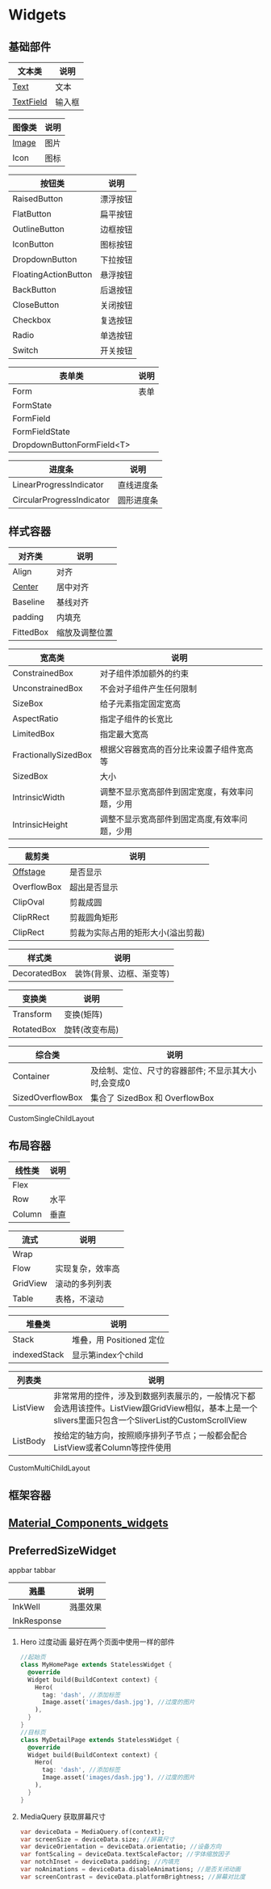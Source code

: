 # Widgets

## 基础部件

| 文本类                 | 说明   |
| ---------------------- | ------ |
| [Text](Text)           | 文本   |
| [TextField](TextField) | 输入框 |

| 图像类                  | 说明 |
| ----------------------- | ---- |
| [Image](/widgets/Image) | 图片 |
| Icon                    | 图标 |

| 按钮类               | 说明     |
| -------------------- | -------- |
| RaisedButton         | 漂浮按钮 |
| FlatButton           | 扁平按钮 |
| OutlineButton        | 边框按钮 |
| IconButton           | 图标按钮 |
| DropdownButton       | 下拉按钮 |
| FloatingActionButton | 悬浮按钮 |
| BackButton           | 后退按钮 |
| CloseButton          | 关闭按钮 |
| Checkbox             | 复选按钮 |
| Radio                | 单选按钮 |
| Switch               | 开关按钮 |

| 表单类                      | 说明 |
| --------------------------- | ---- |
| Form                        | 表单 |
| FormState                   |
| FormField                   |
| FormFieldState              |
| DropdownButtonFormField\<T> |

| 进度条                    | 说明       |
| ------------------------- | ---------- |
| LinearProgressIndicator   | 直线进度条 |
| CircularProgressIndicator | 圆形进度条 |

## 样式容器

| 对齐类                   | 说明           |
| ------------------------ | -------------- |
| Align                    | 对齐           |
| [Center](widgets/Center) | 居中对齐       |
| Baseline                 | 基线对齐       |
| padding                  | 内填充         |
| FittedBox                | 缩放及调整位置 |

| 宽高类               | 说明                                           |
| -------------------- | ---------------------------------------------- |
| ConstrainedBox       | 对子组件添加额外的约束                         |
| UnconstrainedBox     | 不会对子组件产生任何限制                       |
| SizeBox              | 给子元素指定固定宽高                           |
| AspectRatio          | 指定子组件的长宽比                             |
| LimitedBox           | 指定最大宽高                                   |
| FractionallySizedBox | 根据父容器宽高的百分比来设置子组件宽高等       |
| SizedBox             | 大小                                           |
| IntrinsicWidth       | 调整不显示宽高部件到固定宽度，有效率问题，少用 |
| IntrinsicHeight      | 调整不显示宽高部件到固定高度,有效率问题，少用  |

| 裁剪类                       | 说明                               |
| ---------------------------- | ---------------------------------- |
| [Offstage](widgets/Offstage) | 是否显示                           |
| OverflowBox                  | 超出是否显示                       |
| ClipOval                     | 剪裁成圆                           |
| ClipRRect                    | 剪裁圆角矩形                       |
| ClipRect                     | 剪裁为实际占用的矩形大小(溢出剪裁) |

| 样式类       | 说明                     |
| ------------ | ------------------------ |
| DecoratedBox | 装饰(背景、边框、渐变等) |

| 变换类     | 说明           |
| ---------- | -------------- |
| Transform  | 变换(矩阵)     |
| RotatedBox | 旋转(改变布局) |

| 综合类           | 说明                           |
| ---------------- | ------------------------------ |
| Container        | 及绘制、定位、尺寸的容器部件; 不显示其大小时,会变成0   |
| SizedOverflowBox | 集合了 SizedBox 和 OverflowBox |

CustomSingleChildLayout

## 布局容器

| 线性类 | 说明 |
| ------ | ---- |
| Flex   |
| Row    | 水平 |
| Column | 垂直 |

| 流式     | 说明             |
| -------- | ---------------- |
| Wrap     |
| Flow     | 实现复杂，效率高 |
| GridView | 滚动的多列列表   |
| Table    | 表格，不滚动     |

| 堆叠类       | 说明                     |
| ------------ | ------------------------ |
| Stack        | 堆叠，用 Positioned 定位 |
| indexedStack | 显示第index个child       |

| 列表类   | 说明                                                                                                                                                  |
| -------- | ----------------------------------------------------------------------------------------------------------------------------------------------------- |
| ListView | 非常常用的控件，涉及到数据列表展示的，一般情况下都会选用该控件。ListView跟GridView相似，基本上是一个slivers里面只包含一个SliverList的CustomScrollView |
| ListBody | 按给定的轴方向，按照顺序排列子节点；一般都会配合ListView或者Column等控件使用                                                                          |

CustomMultiChildLayout

## 框架容器

## [Material_Components_widgets](Material_Components_widgets)

## PreferredSizeWidget

appbar
tabbar

| 溅墨        | 说明     |
| ----------- | -------- |
| InkWell     | 溅墨效果 |
| InkResponse |

1. Hero 过度动画 最好在两个页面中使用一样的部件

    ```dart
    //起始页
    class MyHomePage extends StatelessWidget {
      @override
      Widget build(BuildContext context) {
        Hero(
          tag: 'dash', //添加标签
          Image.asset('images/dash.jpg'), //过度的图片
        ),
      }
    }
    //目标页
    class MyDetailPage extends StatelessWidget {
      @override
      Widget build(BuildContext context) {
        Hero(
          tag: 'dash', //添加标签
          Image.asset('images/dash.jpg'), //过度的图片
        ),
      }
    }
    ```

2. MediaQuery 获取屏幕尺寸

    ```dart
    var deviceData = MediaQuery.of(context);
    var screenSize = deviceData.size; //屏幕尺寸
    var deviceOrientation = deviceData.orientatio; //设备方向
    var fontScaling = deviceData.textScaleFactor; //字体缩放因子
    var notchInset = deviceData.padding; //内填充
    var noAnimations = deviceData.disableAnimations; //是否关闭动画
    var screenContrast = deviceData.platformBrightness; //屏幕对比度
    ```
